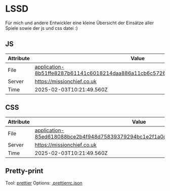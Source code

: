 # LSSD

Für mich und andere Entwickler eine kleine Übersicht der Einsätze aller Spiele sowie der js und css datei :)

<!-- automated -->

## JS

| Attribute | Value                                                                                                                                                                                                |
| --------- | ---------------------------------------------------------------------------------------------------------------------------------------------------------------------------------------------------- |
| File      | [application-8b51ffe8287b61141c6018214daa886a11cb6c572677ad3d1616c7f6971331d1.js](https://missionchief.co.uk/assets/application-8b51ffe8287b61141c6018214daa886a11cb6c572677ad3d1616c7f6971331d1.js) |
| Server    | https://missionchief.co.uk                                                                                                                                                                           |
| Time      | 2025-02-03T10:21:49.560Z                                                                                                                                                                             |

## CSS

| Attribute | Value                                                                                                                                                                                                  |
| --------- | ------------------------------------------------------------------------------------------------------------------------------------------------------------------------------------------------------ |
| File      | [application-85ed618088bce2b4f948d75839379294bc1e2f1a0d86efc6029c7f85dc3403db.css](https://missionchief.co.uk/assets/application-85ed618088bce2b4f948d75839379294bc1e2f1a0d86efc6029c7f85dc3403db.css) |
| Server    | https://missionchief.co.uk                                                                                                                                                                             |
| Time      | 2025-02-03T10:21:49.560Z                                                                                                                                                                               |

## Pretty-print

Tool: [prettier](https://prettier.io)
Options: [.prettierrc.json](./.prettierrc.json)

<!-- /automated -->
